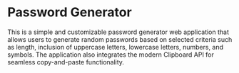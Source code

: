 # Password Generator

This is a simple and customizable password generator web application that allows users to generate random passwords based on selected criteria such as length, inclusion of uppercase letters, lowercase letters, numbers, and symbols. The application also integrates the modern Clipboard API for seamless copy-and-paste functionality.
